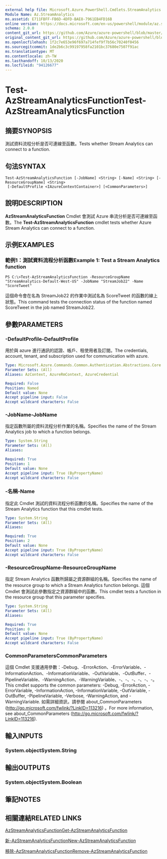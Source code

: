 ```yaml
---
external help file: Microsoft.Azure.PowerShell.Cmdlets.StreamAnalytics.dll-Help.xml
Module Name: Az.StreamAnalytics
ms.assetid: E711FBFF-FB6D-4DFD-BAE8-7961EB4FD16B
online version: https://docs.microsoft.com/en-us/powershell/module/az.streamanalytics/test-azstreamanalyticsfunction
schema: 2.0.0
content_git_url: https://github.com/Azure/azure-powershell/blob/master/src/StreamAnalytics/StreamAnalytics/help/Test-AzStreamAnalyticsFunction.md
original_content_git_url: https://github.com/Azure/azure-powershell/blob/master/src/StreamAnalytics/StreamAnalytics/help/Test-AzStreamAnalyticsFunction.md
ms.openlocfilehash: 1f2c7e653e96f697a714fef9f7b56c70240f0456
ms.sourcegitcommit: 1de2b6c3c99197958fa2101bc37680e7507f91ac
ms.translationtype: MT
ms.contentlocale: zh-TW
ms.lasthandoff: 10/13/2020
ms.locfileid: "94126677"
---
```

# <span data-ttu-id="bda8c-101">Test-AzStreamAnalyticsFunction</span><span class="sxs-lookup"><span data-stu-id="bda8c-101">Test-AzStreamAnalyticsFunction</span></span>

## <span data-ttu-id="bda8c-102">摘要</span><span class="sxs-lookup"><span data-stu-id="bda8c-102">SYNOPSIS</span></span>
<span data-ttu-id="bda8c-103">測試資料流程分析是否可連線至函數。</span><span class="sxs-lookup"><span data-stu-id="bda8c-103">Tests whether Stream Analytics can connect to a function.</span></span>

## <span data-ttu-id="bda8c-104">句法</span><span class="sxs-lookup"><span data-stu-id="bda8c-104">SYNTAX</span></span>

```
Test-AzStreamAnalyticsFunction [-JobName] <String> [-Name] <String> [-ResourceGroupName] <String>
 [-DefaultProfile <IAzureContextContainer>] [<CommonParameters>]
```

## <span data-ttu-id="bda8c-105">說明</span><span class="sxs-lookup"><span data-stu-id="bda8c-105">DESCRIPTION</span></span>
<span data-ttu-id="bda8c-106">**AzStreamAnalyticsFunction** Cmdlet 會測試 Azure 串流分析是否可連線至函數。</span><span class="sxs-lookup"><span data-stu-id="bda8c-106">The **Test-AzStreamAnalyticsFunction** cmdlet tests whether Azure Stream Analytics can connect to a function.</span></span>

## <span data-ttu-id="bda8c-107">示例</span><span class="sxs-lookup"><span data-stu-id="bda8c-107">EXAMPLES</span></span>

### <span data-ttu-id="bda8c-108">範例1：測試資料流程分析函數</span><span class="sxs-lookup"><span data-stu-id="bda8c-108">Example 1: Test a Stream Analytics function</span></span>
```
PS C:\>Test-AzStreamAnalyticsFunction -ResourceGroupName "StreamAnalytics-Default-West-US" -JobName "StreamJob22" -Name "ScoreTweet"
```

<span data-ttu-id="bda8c-109">這個命令會在名為 StreamJob22 的作業中測試名為 ScoreTweet 的函數的線上狀態。</span><span class="sxs-lookup"><span data-stu-id="bda8c-109">This command tests the connection status of the function named ScoreTweet in the job named StreamJob22.</span></span>

## <span data-ttu-id="bda8c-110">參數</span><span class="sxs-lookup"><span data-stu-id="bda8c-110">PARAMETERS</span></span>

### <span data-ttu-id="bda8c-111">-DefaultProfile</span><span class="sxs-lookup"><span data-stu-id="bda8c-111">-DefaultProfile</span></span>
<span data-ttu-id="bda8c-112">用於與 azure 進行通訊的認證、帳戶、租使用者及訂閱。</span><span class="sxs-lookup"><span data-stu-id="bda8c-112">The credentials, account, tenant, and subscription used for communication with azure.</span></span>

```yaml
Type: Microsoft.Azure.Commands.Common.Authentication.Abstractions.Core.IAzureContextContainer
Parameter Sets: (All)
Aliases: AzContext, AzureRmContext, AzureCredential

Required: False
Position: Named
Default value: None
Accept pipeline input: False
Accept wildcard characters: False
```

### <span data-ttu-id="bda8c-113">-JobName</span><span class="sxs-lookup"><span data-stu-id="bda8c-113">-JobName</span></span>
<span data-ttu-id="bda8c-114">指定函數所屬的資料流程分析作業的名稱。</span><span class="sxs-lookup"><span data-stu-id="bda8c-114">Specifies the name of the Stream Analytics job to which a function belongs.</span></span>

```yaml
Type: System.String
Parameter Sets: (All)
Aliases:

Required: True
Position: 1
Default value: None
Accept pipeline input: True (ByPropertyName)
Accept wildcard characters: False
```

### <span data-ttu-id="bda8c-115">-名稱</span><span class="sxs-lookup"><span data-stu-id="bda8c-115">-Name</span></span>
<span data-ttu-id="bda8c-116">指定此 Cmdlet 測試的資料流程分析函數的名稱。</span><span class="sxs-lookup"><span data-stu-id="bda8c-116">Specifies the name of the Stream Analytics function that this cmdlet tests.</span></span>

```yaml
Type: System.String
Parameter Sets: (All)
Aliases:

Required: True
Position: 2
Default value: None
Accept pipeline input: True (ByPropertyName)
Accept wildcard characters: False
```

### <span data-ttu-id="bda8c-117">-ResourceGroupName</span><span class="sxs-lookup"><span data-stu-id="bda8c-117">-ResourceGroupName</span></span>
<span data-ttu-id="bda8c-118">指定 Stream Analytics 函數所歸屬之資源群組的名稱。</span><span class="sxs-lookup"><span data-stu-id="bda8c-118">Specifies the name of the resource group to which a Stream Analytics function belongs.</span></span>
<span data-ttu-id="bda8c-119">這個 Cmdlet 會測試此參數指定之資源群組中的函數。</span><span class="sxs-lookup"><span data-stu-id="bda8c-119">This cmdlet tests a function in the resource group that this parameter specifies.</span></span>

```yaml
Type: System.String
Parameter Sets: (All)
Aliases:

Required: True
Position: 0
Default value: None
Accept pipeline input: True (ByPropertyName)
Accept wildcard characters: False
```

### <span data-ttu-id="bda8c-120">CommonParameters</span><span class="sxs-lookup"><span data-stu-id="bda8c-120">CommonParameters</span></span>
<span data-ttu-id="bda8c-121">這個 Cmdlet 支援通用參數：-Debug、-ErrorAction、-ErrorVariable、-InformationAction、-InformationVariable、-OutVariable、-OutBuffer、-PipelineVariable、-WarningAction、-WarningVariable、-、-、-、-、-、-。</span><span class="sxs-lookup"><span data-stu-id="bda8c-121">This cmdlet supports the common parameters: -Debug, -ErrorAction, -ErrorVariable, -InformationAction, -InformationVariable, -OutVariable, -OutBuffer, -PipelineVariable, -Verbose, -WarningAction, and -WarningVariable.</span></span> <span data-ttu-id="bda8c-122">如需詳細資訊，請參閱 about_CommonParameters (http://go.microsoft.com/fwlink/?LinkID=113216) 。</span><span class="sxs-lookup"><span data-stu-id="bda8c-122">For more information, see about_CommonParameters (http://go.microsoft.com/fwlink/?LinkID=113216).</span></span>

## <span data-ttu-id="bda8c-123">輸入</span><span class="sxs-lookup"><span data-stu-id="bda8c-123">INPUTS</span></span>

### <span data-ttu-id="bda8c-124">System.object</span><span class="sxs-lookup"><span data-stu-id="bda8c-124">System.String</span></span>

## <span data-ttu-id="bda8c-125">輸出</span><span class="sxs-lookup"><span data-stu-id="bda8c-125">OUTPUTS</span></span>

### <span data-ttu-id="bda8c-126">System.object</span><span class="sxs-lookup"><span data-stu-id="bda8c-126">System.Boolean</span></span>

## <span data-ttu-id="bda8c-127">筆記</span><span class="sxs-lookup"><span data-stu-id="bda8c-127">NOTES</span></span>

## <span data-ttu-id="bda8c-128">相關連結</span><span class="sxs-lookup"><span data-stu-id="bda8c-128">RELATED LINKS</span></span>

[<span data-ttu-id="bda8c-129">AzStreamAnalyticsFunction</span><span class="sxs-lookup"><span data-stu-id="bda8c-129">Get-AzStreamAnalyticsFunction</span></span>](./Get-AzStreamAnalyticsFunction.md)

[<span data-ttu-id="bda8c-130">新-AzStreamAnalyticsFunction</span><span class="sxs-lookup"><span data-stu-id="bda8c-130">New-AzStreamAnalyticsFunction</span></span>](./New-AzStreamAnalyticsFunction.md)

[<span data-ttu-id="bda8c-131">移除-AzStreamAnalyticsFunction</span><span class="sxs-lookup"><span data-stu-id="bda8c-131">Remove-AzStreamAnalyticsFunction</span></span>](./Remove-AzStreamAnalyticsFunction.md)


